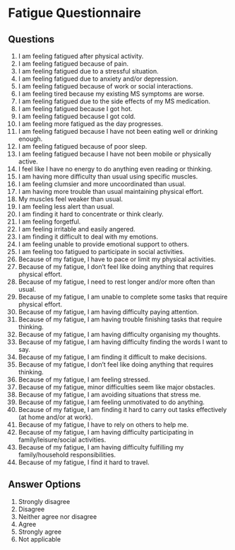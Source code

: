 # Fatigue Questionnaire

## Questions

1. I am feeling fatigued after physical activity.
2. I am feeling fatigued because of pain.
3. I am feeling fatigued due to a stressful situation.
4. I am feeling fatigued due to anxiety and/or depression.
5. I am feeling fatigued because of work or social interactions.
6. I am feeling tired because my existing MS symptoms are worse.
7. I am feeling fatigued due to the side effects of my MS medication.
8. I am feeling fatigued because I got hot.
9. I am feeling fatigued because I got cold.
10. I am feeling more fatigued as the day progresses.
11. I am feeling fatigued because I have not been eating well or drinking enough.
12. I am feeling fatigued because of poor sleep.
13. I am feeling fatigued because I have not been mobile or physically active.
14. I feel like I have no energy to do anything even reading or thinking.
15. I am having more difficulty than usual using specific muscles.
16. I am feeling clumsier and more uncoordinated than usual.
17. I am having more trouble than usual maintaining physical effort.
18. My muscles feel weaker than usual.
19. I am feeling less alert than usual.
20. I am finding it hard to concentrate or think clearly.
21. I am feeling forgetful.
22. I am feeling irritable and easily angered.
23. I am finding it difficult to deal with my emotions.
24. I am feeling unable to provide emotional support to others.
25. I am feeling too fatigued to participate in social activities.
26. Because of my fatigue, I have to pace or limit my physical activities.
27. Because of my fatigue, I don’t feel like doing anything that requires physical effort.
28. Because of my fatigue, I need to rest longer and/or more often than usual.
29. Because of my fatigue, I am unable to complete some tasks that require physical effort.
30. Because of my fatigue, I am having difficulty paying attention.
31. Because of my fatigue, I am having trouble finishing tasks that require thinking.
32. Because of my fatigue, I am having difficulty organising my thoughts.
33. Because of my fatigue, I am having difficulty finding the words I want to say.
34. Because of my fatigue, I am finding it difficult to make decisions.
35. Because of my fatigue, I don’t feel like doing anything that requires thinking.
36. Because of my fatigue, I am feeling stressed.
37. Because of my fatigue, minor difficulties seem like major obstacles.
38. Because of my fatigue, I am avoiding situations that stress me.
39. Because of my fatigue, I am feeling unmotivated to do anything.
40. Because of my fatigue, I am finding it hard to carry out tasks effectively (at home and/or at work).
41. Because of my fatigue, I have to rely on others to help me.
42. Because of my fatigue, I am having difficulty participating in family/leisure/social activities.
43. Because of my fatigue, I am having difficulty fulfilling my family/household responsibilities.
44. Because of my fatigue, I find it hard to travel.

## Answer Options

1. Strongly disagree  
2. Disagree  
3. Neither agree nor disagree  
4. Agree  
5. Strongly agree  
6. Not applicable